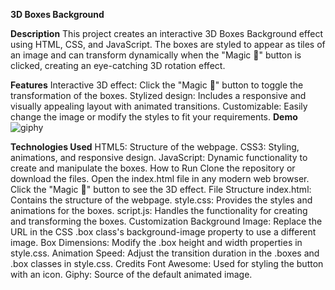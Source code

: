 **3D Boxes Background**


**Description**
This project creates an interactive 3D Boxes Background effect using HTML, CSS, and JavaScript. The boxes are styled to appear as tiles of an image and can transform dynamically when the "Magic 🎩" button is clicked, creating an eye-catching 3D rotation effect.

**Features**
Interactive 3D effect: Click the "Magic 🎩" button to toggle the transformation of the boxes.
Stylized design: Includes a responsive and visually appealing layout with animated transitions.
Customizable: Easily change the image or modify the styles to fit your requirements.
**Demo**
![giphy](https://github.com/user-attachments/assets/bd8c68c9-da50-448b-9eb9-4ef9eec8afc2)

**Technologies Used**
HTML5: Structure of the webpage.
CSS3: Styling, animations, and responsive design.
JavaScript: Dynamic functionality to create and manipulate the boxes.
How to Run
Clone the repository or download the files.
Open the index.html file in any modern web browser.
Click the "Magic 🎩" button to see the 3D effect.
File Structure
index.html: Contains the structure of the webpage.
style.css: Provides the styles and animations for the boxes.
script.js: Handles the functionality for creating and transforming the boxes.
Customization
Background Image:
Replace the URL in the CSS .box class's background-image property to use a different image.
Box Dimensions:
Modify the .box height and width properties in style.css.
Animation Speed:
Adjust the transition duration in the .boxes and .box classes in style.css.
Credits
Font Awesome: Used for styling the button with an icon.
Giphy: Source of the default animated image.
